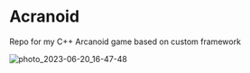 # Acranoid
Repo for my C++ Arcanoid game based on custom framework

![photo_2023-06-20_16-47-48](https://github.com/lie-mander/Acranoid/assets/43217088/42329a14-02b9-4017-a518-ead3a6e45bd3)
